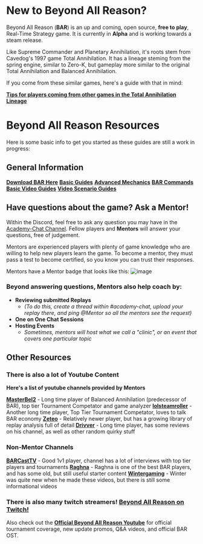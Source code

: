 # New to Beyond All Reason?

Beyond All Reason (**BAR**) is an up and coming, open source, __free to play__, Real-Time Strategy game.
It is currently in **Alpha** and is working towards a steam release.

Like Supreme Commander and Planetary Annihilation, it's roots stem from Cavedog's 1997 game Total Annihilation. It has a lineage steming from the spring engine, similar to Zero-K, but gameplay more similar to the original Total Annihilation and Balanced Annihilation.

If you come from these similar games, here's a guide with that in mind:

[**Tips for players coming from other games in the Total Annihilation Lineage**](https://www.beyondallreason.info/news/tips-for-supreme-commander-total-planetary-annihilation-players-to-quickly-grasp-bar-gameplay)

# Beyond All Reason Resources
Here is some basic info to get you started as these guides are still a work in progress:

## General Information
[**Download BAR Here**](https://www.beyondallreason.info/download)
[**Basic Guides**](https://www.beyondallreason.info/guides)
[**Advanced Mechanics**](https://www.beyondallreason.info/guide/important-knowledge-on-advanced-mechanics)
[**BAR Commands**](https://www.beyondallreason.info/commands-20)
[**Basic Video Guides**](https://www.youtube.com/playlist?list=PL9ijWAhxNikJypATiYwBIx5WecRvcCNU8)
[**Video Scenario Guides**](https://www.youtube.com/playlist?list=PL9ijWAhxNikIYl_gZOyW5ri9uBU60UyZY)

## Have questions about the game? Ask a Mentor!

Within the Discord, feel free to ask any question you may have in the [Academy-Chat Channel](https://discord.com/channels/549281623154229250/1090730219356307496). Fellow players and **Mentors** will answer your questions, free of judgement.

Mentors are experienced players with plenty of game knowledge who are willing to help new players learn the game. To become a mentor, they must pass a test to become certified, so you know you can trust their responses.

Mentors have a Mentor badge that looks like this: ![image](https://github.com/Zete0/Guides/assets/47950648/89dea2ee-e40a-45ad-a7ab-a06b97c7a91d)

### Beyond answering questions, Mentors also help coach by:
- **Reviewing submitted Replays**
	- *(To do this, create a thread within #academy-chat, upload your replay there, and ping @Mentor so all the mentors see the request)*
- **One on One Chat Sessions**
- **Hosting Events**
	- *Sometimes, mentors will host what we call a "clinic", or an event that covers one particular topic*

## Other Resources
### **There is also a lot of Youtube Content**
**Here's a list of youtube channels provided by Mentors**

[**MasterBel2**](https://www.youtube.com/@MasterBel2) - Long time player of Balanced Annihilation (predecessor of BAR), top tier Tournament Competator and game analyzer
[**lolsteamroller**](https://www.youtube.com/@lolsteamroller) - Another long time player, Top Tier Tournament Competator, loves to talk BAR economy
[**Zeteo**](https://www.youtube.com/@Zeteo-/playlists?view=50&sort=dd&shelf_id=2) - Relatively newer player, but has a growing library of replay analysis full of detail
[**Drivver**](https://www.youtube.com/@drivver4470) - Long time player, has some reviews on his channel, as well as other random quirky stuff


### Non-Mentor Channels

[**BARCastTV**](https://www.youtube.com/@BARCastTV) - Good 1v1 player, channel has a lot of interviews with top tier players and tournaments
[**Raghna**](https://www.youtube.com/@raghna) - Raghna is one of the best BAR players, and has some old, but still useful starter content
[**Wintergaming**](https://www.youtube.com/playlist?list=PLUG8Uhis3FKyXyHCwoqjZyEsr4-K2G37X) - Winter was quite new when he made these videos, but there is still some informational videos

### There is also many twitch streamers! [Beyond All Reason on Twitch!](https://www.twitch.tv/directory/category/beyond-all-reason)
Also check out the [**Official Beyond All Reason Youtube**](https://www.youtube.com/@BeyondAllReason) for official tournament coverage, new update promos, Q&A videos, and official BAR OST.
